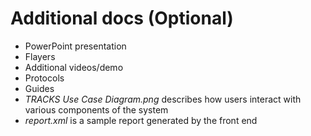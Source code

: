 
# Additional docs (Optional)

- PowerPoint presentation
- Flayers
- Additional videos/demo
- Protocols
- Guides
- *TRACKS Use Case Diagram.png* describes how users interact with various components of the system
- *report.xml* is a sample report generated by the front end
